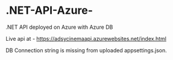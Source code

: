 # .NET-API-Azure-
.NET API deployed on Azure with Azure DB

Live api at - https://adsycinemaapi.azurewebsites.net/index.html

DB Connection string is missing from uploaded appsettings.json.
